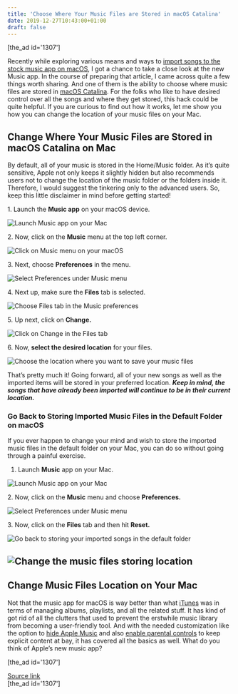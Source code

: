 ```yaml
---
title: 'Choose Where Your Music Files are Stored in macOS Catalina'
date: 2019-12-27T10:43:00+01:00
draft: false
---
```


\[the\_ad id='1307'\]  
  

  

Recently while exploring various means and ways to [import songs to the stock music app on macOS](https://beebom.com/import-songs-apple-music-app-macos-catalina/), I got a chance to take a close look at the new Music app. In the course of preparing that article, I came across quite a few things worth sharing. And one of them is the ability to choose where music files are stored in [macOS Catalina](https://beebom.com/macos-catalina-features/). For the folks who like to have desired control over all the songs and where they get stored, this hack could be quite helpful. If you are curious to find out how it works, let me show you how you can change the location of your music files on your Mac.  

Change Where Your Music Files are Stored in macOS Catalina on Mac
-----------------------------------------------------------------

  

By default, all of your music is stored in the Home/Music folder. As it’s quite sensitive, Apple not only keeps it slightly hidden but also recommends users not to change the location of the music folder or the folders inside it. Therefore, I would suggest the tinkering only to the advanced users. So, keep this little disclaimer in mind before getting started!  

1\. Launch the **Music app** on your macOS device.  

![Launch Music app on your Mac](https://beebom.com/wp-content/uploads/2019/12/Launch-Music-app-on-your-Mac-.jpg)

2\. Now, click on the **Music** menu at the top left corner.  

![Click on Music menu on your macOS](https://beebom.com/wp-content/uploads/2019/12/Click-on-Music-menu-on-your-macOS.jpg)

3\. Next, choose **Preferences** in the menu.  

![Select Preferences under Music menu](https://beebom.com/wp-content/uploads/2019/12/Select-Preferences-under-Music-menu.jpg)

4\. Next up, make sure the **Files** tab is selected.

  
  

  

![Choose Files tab in the Music preferences](https://beebom.com/wp-content/uploads/2019/12/Choose-Files-tab-in-the-Music-preferences-.jpg)

5\. Up next, click on **Change.**  

![Click on Change in the Files tab](https://beebom.com/wp-content/uploads/2019/12/Click-on-Change-in-the-Files-tab.jpg)

6\. Now, **select the desired location** for your files.  

![Choose the location where you want to save your music files](https://beebom.com/wp-content/uploads/2019/12/Choose-the-location-where-you-want-to-save-your-music-files.jpg)

That’s pretty much it! Going forward, all of your new songs as well as the imported items will be stored in your preferred location. **_Keep in mind, the songs that have already been imported will continue to be in their current location._**  

### Go Back to Storing Imported Music Files in the Default Folder on macOS

  

If you ever happen to change your mind and wish to store the imported music files in the default folder on your Mac, you can do so without going through a painful exercise.  

1.  Launch **Music** app on your Mac.
  

![Launch Music app on your Mac](https://beebom.com/wp-content/uploads/2019/12/Launch-Music-app-on-your-Mac-.jpg)

2\. Now, click on the **Music** menu and choose **Preferences.**

  
  

  

![Select Preferences under Music menu](https://beebom.com/wp-content/uploads/2019/12/Select-Preferences-under-Music-menu.jpg)

3\. Now, click on the **Files** tab and then hit **Reset.**  

![Go back to storing your imported songs in the default folder](https://beebom.com/wp-content/uploads/2019/12/Go-back-to-storing-your-imported-songs-in-the-default-folder-.jpg)

![Change the music files storing location](https://beebom.com/wp-content/uploads/2019/12/Change-the-music-files-storing-location-.jpg)
--------------------------------------------------------------------------------------------------------------------------------------

  

Change Music Files Location on Your Mac
---------------------------------------

  

Not that the music app for macOS is way better than what [iTunes](https://beebom.com/best-itunes-alternatives/) was in terms of managing albums, playlists, and all the related stuff. It has kind of got rid of all the clutters that used to prevent the erstwhile music library from becoming a user-friendly tool. And with the needed customization like the option to [hide Apple Music](https://beebom.com/how-hide-apple-music-macos-catalina-mac/) and also [enable parental controls](https://beebom.com/set-up-parental-control-mac-macos-catalina/) to keep explicit content at bay, it has covered all the basics as well. What do you think of Apple’s new music app?  

  
  
\[the\_ad id='1307'\]  
  
[Source link](https://beebom.com/choose-where-your-music-files-are-stored-macos-catalina/)  
\[the\_ad id='1307'\]